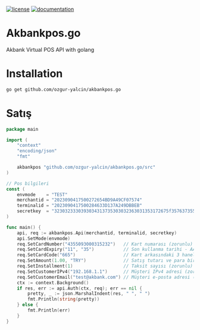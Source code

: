 [![license](https://img.shields.io/:license-mit-blue.svg)](https://github.com/ozgur-yalcin/akbankpos.go/blob/master/LICENSE.md)
[![documentation](https://pkg.go.dev/badge/github.com/ozgur-yalcin/akbankpos.go)](https://pkg.go.dev/github.com/ozgur-yalcin/akbankpos.go/src)

# Akbankpos.go
Akbank Virtual POS API with golang


# Installation
```bash
go get github.com/ozgur-yalcin/akbankpos.go
```

# Satış
```go
package main

import (
	"context"
	"encoding/json"
	"fmt"

	akbankpos "github.com/ozgur-yalcin/akbankpos.go/src"
)

// Pos bilgileri
const (
	envmode    = "TEST"                                                                                                                             // Çalışma ortamı (Production : "PROD" - Test : "TEST")
	merchantid = "2023090417500272654BD9A49CF07574"                                                                                                 // Mağaza numarası
	terminalid = "2023090417500284633D137A249DBBEB"                                                                                                 // Terminal numarası
	secretkey  = "3230323330393034313735303032363031353172675f357637355f3273387373745f7233725f73323333383737335f323272383774767276327672323531355f" // Mağaza anahtarı
)

func main() {
	api, req := akbankpos.Api(merchantid, terminalid, secretkey)
	api.SetMode(envmode)
	req.SetCardNumber("4355093000315232")   // Kart numarası (zorunlu)
	req.SetCardExpiry("11", "35")           // Son kullanma tarihi - AA,YY (zorunlu)
	req.SetCardCode("665")                  // Kart arkasındaki 3 haneli numara (zorunlu)
	req.SetAmount(1.00, "TRY")              // Satış tutarı ve para birimi (zorunlu)
	req.SetInstallment(1)                   // Taksit sayısı (zorunlu)
	req.SetCustomerIPv4("192.168.1.1")      // Müşteri IPv4 adresi (zorunlu)
	req.SetCustomerEmail("test@akbank.com") // Müşteri e-posta adresi (varsa)
	ctx := context.Background()
	if res, err := api.Auth(ctx, req); err == nil {
		pretty, _ := json.MarshalIndent(res, " ", " ")
		fmt.Println(string(pretty))
	} else {
		fmt.Println(err)
	}
}
```
